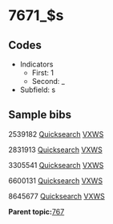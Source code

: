 # 7671\_$s

## Codes

-   Indicators
    -   First: 1
    -   Second: \_
-   Subfield: s

## Sample bibs

2539182 [Quicksearch](https://search.library.yale.edu/catalog/2539182) [VXWS](http://prodorbis.library.yale.edu:7014/vxws/GetHoldingsService?bibId=2539182)

2831913 [Quicksearch](https://search.library.yale.edu/catalog/2831913) [VXWS](http://prodorbis.library.yale.edu:7014/vxws/GetHoldingsService?bibId=2831913)

3305541 [Quicksearch](https://search.library.yale.edu/catalog/3305541) [VXWS](http://prodorbis.library.yale.edu:7014/vxws/GetHoldingsService?bibId=3305541)

6600131 [Quicksearch](https://search.library.yale.edu/catalog/6600131) [VXWS](http://prodorbis.library.yale.edu:7014/vxws/GetHoldingsService?bibId=6600131)

8645677 [Quicksearch](https://search.library.yale.edu/catalog/8645677) [VXWS](http://prodorbis.library.yale.edu:7014/vxws/GetHoldingsService?bibId=8645677)

**Parent topic:**[767](../../tags/767/767.md)

